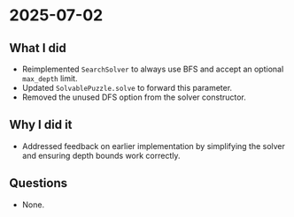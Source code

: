 # 2025-07-02

## What I did
- Reimplemented `SearchSolver` to always use BFS and accept an optional `max_depth` limit.
- Updated `SolvablePuzzle.solve` to forward this parameter.
- Removed the unused DFS option from the solver constructor.

## Why I did it
- Addressed feedback on earlier implementation by simplifying the solver and ensuring depth bounds work correctly.

## Questions
- None.
